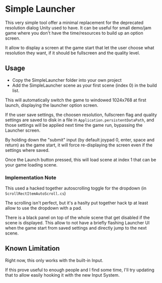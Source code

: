 # Simple Launcher

This very simple tool offer a minimal replacement for the deprecated resolution
dialog Unity used to have. It can be useful for small demo/jam game where you
don't have the time/resources to build up an option screen.

It allow to display a screen at the game start that let the
user choose what resolution they want, if it should be fullscreen and the quality
level.

## Usage

- Copy the SimpleLauncher folder into your own project
- Add the SimpleLauncher scene as your first scene (index 0) in the build list.

This will automatically switch the game to windowed 1024x768 at first launch,
displaying the launcher option screen.

If the user save settings, the choosen resolution, fullscreen flag and quality
settings are saved to disk in a file in `Application.persistentDataPath`, and
those settings will be applied next time the game run, bypassing the Launcher
screen.

By holding down the "submit" input (by default joypad 0, enter, space and return)
as the game start, it will force re-displaying the screen even if the settings
where saved.

Once the Launch button pressed, this will load scene at index 1 that can be your
game loading scene.

### Implementation Note

This used a hacked together autoscrolling toggle for the dropdown (in `ScrollRectItemAutoScroll.cs`)

The scrolling isn't perfect, but it's a haslty put together hack tp at least
allow to use the dropdown with a pad.

There is a black panel on top of the whole scene that get disabled if the scene
is displayed. This allow to not have a briefly flashing Launcher UI when the game
start from saved settings and directly jump to the next scene.

## Known Limitation

Right now, this only works with the built-in Input.

If this prove useful to enough people and I find some time, I'll try updating
that to allow easily hooking it with the new Input System.
